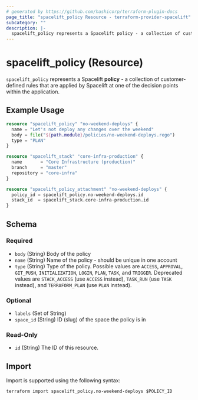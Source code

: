 ```yaml
---
# generated by https://github.com/hashicorp/terraform-plugin-docs
page_title: "spacelift_policy Resource - terraform-provider-spacelift"
subcategory: ""
description: |-
  spacelift_policy represents a Spacelift policy - a collection of customer-defined rules that are applied by Spacelift at one of the decision points within the application.
---
```


# spacelift_policy (Resource)

`spacelift_policy` represents a Spacelift **policy** - a collection of customer-defined rules that are applied by Spacelift at one of the decision points within the application.

## Example Usage

```terraform
resource "spacelift_policy" "no-weekend-deploys" {
  name = "Let's not deploy any changes over the weekend"
  body = file("${path.module}/policies/no-weekend-deploys.rego")
  type = "PLAN"
}

resource "spacelift_stack" "core-infra-production" {
  name       = "Core Infrastructure (production)"
  branch     = "master"
  repository = "core-infra"
}

resource "spacelift_policy_attachment" "no-weekend-deploys" {
  policy_id = spacelift_policy.no-weekend-deploys.id
  stack_id  = spacelift_stack.core-infra-production.id
}
```

<!-- schema generated by tfplugindocs -->
## Schema

### Required

- `body` (String) Body of the policy
- `name` (String) Name of the policy - should be unique in one account
- `type` (String) Type of the policy. Possible values are `ACCESS`, `APPROVAL`, `GIT_PUSH`, `INITIALIZATION`, `LOGIN`, `PLAN`, `TASK`, and `TRIGGER`. Deprecated values are `STACK_ACCESS` (use `ACCESS` instead), `TASK_RUN` (use `TASK` instead), and `TERRAFORM_PLAN` (use `PLAN` instead).

### Optional

- `labels` (Set of String)
- `space_id` (String) ID (slug) of the space the policy is in

### Read-Only

- `id` (String) The ID of this resource.

## Import

Import is supported using the following syntax:

```shell
terraform import spacelift_policy.no-weekend-deploys $POLICY_ID
```
